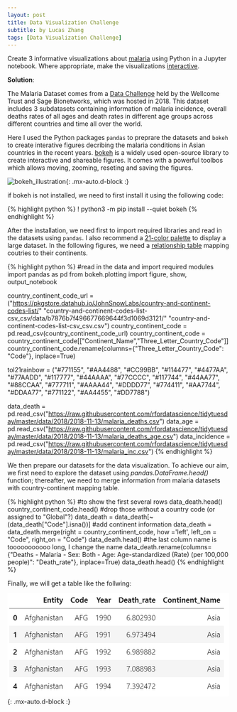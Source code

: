 ```yaml
---
layout: post
title: Data Visualization Challenge
subtitle: by Lucas Zhang
tags: [Data Visualization Challenge]
---
```


Create 3 informative visualizations about [malaria](https://github.com/rfordatascience/tidytuesday/tree/master/data/2018/2018-11-13) using Python in a Jupyter notebook. Where appropriate, make the visualizations [interactive](https://jupyterbook.org/interactive/interactive.html).

**Solution**:

The Malaria Dataset comes from a [Data Challenge](https://www.synapse.org/#!Synapse:syn16788291/wiki/583310) held by the Wellcome Trust and Sage Bionetworks, which was hosted in 2018. This dataset includes 3 subdatasets containing information of malaria incidence, overall deaths rates of all ages and death rates in different age groups across different countries and time all over the world.

Here I used the Python packages `pandas` to preprare the datasets and `bokeh` to create interative figures decribing the malaria conditions in Asian countries in the recent years. [bokeh](https://bokeh.org/) is a widely used open-source library to create interactive and shareable figures. It comes with a powerful toolbos which allows moving, zooming, reseting and saving the figures. 

![bokeh_illustration](/assets/img/bokeh_illustration.gif){: .mx-auto.d-block :}

if bokeh is not installed, we need to first install it using the following code:

{% highlight python %}
! python3 -m pip install --quiet bokeh
{% endhighlight %}

After the installation, we need first to import required libraries and read in the datasets using `pandas`. I also recommend a [21-color palette](https://tradeblotter.wordpress.com/2013/02/28/the-paul-tol-21-color-salute/) to display a large dataset. In the following figures, we need a [relationship table](https://datahub.io/JohnSnowLabs/country-and-continent-codes-list) mapping coutries to their continents. 
 
{% highlight python %}
#read in the data and import required modules
import pandas as pd
from bokeh.plotting import figure, show, output_notebook

country_continent_code_url = ("https://pkgstore.datahub.io/JohnSnowLabs/country-and-continent-codes-list/"
                              "country-and-continent-codes-list-csv_csv/data/b7876b7f496677669644f3d1069d3121/"
                              "country-and-continent-codes-list-csv_csv.csv")
country_continent_code = pd.read_csv(country_continent_code_url)
country_continent_code = country_continent_code[["Continent_Name","Three_Letter_Country_Code"]]
country_continent_code.rename(columns={"Three_Letter_Country_Code": "Code"}, inplace=True)

tol21rainbow = ("#771155", "#AA4488", "#CC99BB", "#114477", "#4477AA", "#77AADD", 
                "#117777", "#44AAAA", "#77CCCC", "#117744", "#44AA77", "#88CCAA", 
                "#777711", "#AAAA44", "#DDDD77", "#774411", "#AA7744", "#DDAA77", 
                "#771122", "#AA4455", "#DD7788")

data_death = pd.read_csv("https://raw.githubusercontent.com/rfordatascience/tidytuesday/master/data/2018/2018-11-13/malaria_deaths.csv")
data_age = pd.read_csv("https://raw.githubusercontent.com/rfordatascience/tidytuesday/master/data/2018/2018-11-13/malaria_deaths_age.csv")
data_incidence = pd.read_csv("https://raw.githubusercontent.com/rfordatascience/tidytuesday/master/data/2018/2018-11-13/malaria_inc.csv")
{% endhighlight %}

We then prepare our datasets for the data visualization. To achieve our aim, we first need to explore the dataset using *pandas.DataFrame.head()* function; thereafter, we need to merge information from malaria datasets with country-continent mapping table.

{% highlight python %}
#to show the first several rows
data_death.head()
country_continent_code.head()
#drop those without a country code (or assigned to "Global"?)
data_death = data_death[~(data_death["Code"].isna())]
#add continent information
data_death = data_death.merge(right = country_continent_code, how ='left',
                              left_on = "Code", right_on = "Code")
data_death.head()
#the last column name is tooooooooooo long, I change the name
data_death.rename(columns={"Deaths - Malaria - Sex: Both - Age: Age-standardized (Rate) (per 100,000 people)": "Death_rate"},
                 inplace=True)
data_death.head()
{% endhighlight %}

Finally, we will get a table like the follwing:

![table](/assets/img/1633223052(1).png){: .mx-auto.d-block :}

